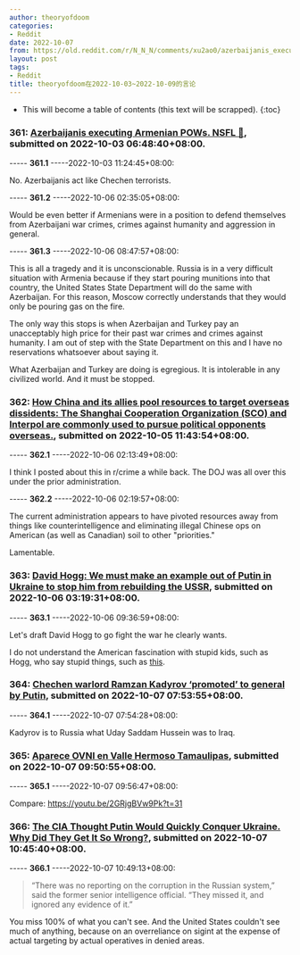 ```yaml
---
author: theoryofdoom
categories:
- Reddit
date: 2022-10-07
from: https://old.reddit.com/r/N_N_N/comments/xu2ao0/azerbaijanis_executing_armenian_pows_nsfl/
layout: post
tags:
- Reddit
title: theoryofdoom在2022-10-03~2022-10-09的言论
---
```


* This will become a table of contents (this text will be scrapped).
{:toc}

### 361: [Azerbaijanis executing Armenian POWs. NSFL 🔞](https://old.reddit.com/r/N_N_N/comments/xu2ao0/azerbaijanis_executing_armenian_pows_nsfl/), submitted on 2022-10-03 06:48:40+08:00.

----- __361.1__ -----2022-10-03 11:24:45+08:00:

No. Azerbaijanis act like Chechen terrorists.

----- __361.2__ -----2022-10-06 02:35:05+08:00:

Would be even better if Armenians were in a position to defend themselves from Azerbaijani war crimes, crimes against humanity and aggression in general.

----- __361.3__ -----2022-10-06 08:47:57+08:00:

This is all a tragedy and it is unconscionable.   Russia is in a very difficult situation with Armenia because if they start pouring munitions into that country, the United States State Department will do the same with Azerbaijan.  For this reason, Moscow correctly understands that they would only be pouring gas on the fire.

The only way this stops is when Azerbaijan and Turkey pay an unacceptably high price for their past war crimes and crimes against humanity.  I am out of step with the State Department on this and I have no reservations whatsoever about saying it. 

What Azerbaijan and Turkey are doing is egregious.  It is intolerable in any civilized world.  And it must be stopped.

### 362: [How China and its allies pool resources to target overseas dissidents: The Shanghai Cooperation Organization (SCO) and Interpol are commonly used to pursue political opponents overseas.](https://old.reddit.com/r/politicalwarfare/comments/xvzoqz/how_china_and_its_allies_pool_resources_to_target/), submitted on 2022-10-05 11:43:54+08:00.

----- __362.1__ -----2022-10-06 02:13:49+08:00:

I think I posted about this in r/crime a while back.  The DOJ was all over this under the prior administration.

----- __362.2__ -----2022-10-06 02:19:57+08:00:

The current administration appears to have pivoted resources away from things like counterintelligence and eliminating illegal Chinese ops on American (as well as Canadian) soil to other "priorities."  

Lamentable.

### 363: [David Hogg: We must make an example out of Putin in Ukraine to stop him from rebuilding the USSR](https://old.reddit.com/r/stupidpol/comments/xwjmi1/david_hogg_we_must_make_an_example_out_of_putin/), submitted on 2022-10-06 03:19:31+08:00.

----- __363.1__ -----2022-10-06 09:36:59+08:00:

Let's draft David Hogg to go fight the war he clearly wants. 

I do not understand the American fascination with stupid kids, such as Hogg, who say stupid things, such as [this](https://twitter.com/davidhogg111/status/1577628899785117696?s=19).

### 364: [Chechen warlord Ramzan Kadyrov ‘promoted’ to general by Putin](https://old.reddit.com/r/politicalwarfare/comments/xxk3c8/chechen_warlord_ramzan_kadyrov_promoted_to/), submitted on 2022-10-07 07:53:55+08:00.

----- __364.1__ -----2022-10-07 07:54:28+08:00:

Kadyrov is to Russia what Uday Saddam Hussein was to Iraq.

### 365: [Aparece OVNI en Valle Hermoso Tamaulipas](https://old.reddit.com/r/N_N_N/comments/xxmhob/aparece_ovni_en_valle_hermoso_tamaulipas/), submitted on 2022-10-07 09:50:55+08:00.

----- __365.1__ -----2022-10-07 09:56:47+08:00:

Compare: https://youtu.be/2GRjgBVw9Pk?t=31

### 366: [The CIA Thought Putin Would Quickly Conquer Ukraine. Why Did They Get It So Wrong?](https://old.reddit.com/r/politicalwarfare/comments/xxnlia/the_cia_thought_putin_would_quickly_conquer/), submitted on 2022-10-07 10:45:40+08:00.

----- __366.1__ -----2022-10-07 10:49:13+08:00:

> “There was no reporting on the corruption in the Russian system,” said the former senior intelligence official. “They missed it, and ignored any evidence of it.”

You miss 100% of what you can't see.  And the United States couldn't see much of anything, because on an overreliance on sigint at the expense of actual targeting by actual operatives in denied areas.

